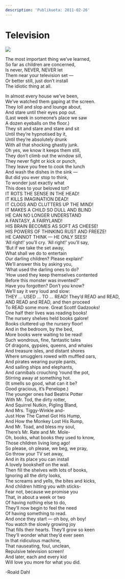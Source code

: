 ```yaml
---
description: 'Publikuota: 2011-02-26'
---
```


# Television

![](../../.gitbook/assets/television_by_sprinklexeater_thumb.jpg)

The most important thing we’ve learned,  
So far as children are concerned,  
Is never, NEVER, NEVER let  
Them near your television set —  
Or better still, just don’t install  
The idiotic thing at all.

In almost every house we’ve been,  
We’ve watched them gaping at the screen.  
They loll and slop and lounge about,  
And stare until their eyes pop out.  
\(Last week in someone’s place we saw  
A dozen eyeballs on the floor.\)  
They sit and stare and stare and sit  
Until they’re hypnotised by it,  
Until they’re absolutely drunk  
With all that shocking ghastly junk.  
Oh yes, we know it keeps them still,  
They don’t climb out the window sill,  
They never fight or kick or punch,  
They leave you free to cook the lunch  
And wash the dishes in the sink —  
But did you ever stop to think,  
To wonder just exactly what  
This does to your beloved tot?  
IT ROTS THE SENSE IN THE HEAD!  
IT KILLS IMAGINATION DEAD!  
IT CLOGS AND CLUTTERS UP THE MIND!  
IT MAKES A CHILD SO DULL AND BLIND  
HE CAN NO LONGER UNDERSTAND  
A FANTASY, A FAIRYLAND!  
HIS BRAIN BECOMES AS SOFT AS CHEESE!  
HIS POWERS OF THINKING RUST AND FREEZE!  
HE CANNOT THINK — HE ONLY SEES!  
‘All right!’ you’ll cry. ‘All right!’ you’ll say,  
‘But if we take the set away,  
What shall we do to entertain  
Our darling children? Please explain!’  
We’ll answer this by asking you,  
‘What used the darling ones to do?  
‘How used they keep themselves contented  
Before this monster was invented?’  
Have you forgotten? Don’t you know?  
We’ll say it very loud and slow:  
THEY … USED … TO … READ! They’d READ and READ,  
AND READ and READ, and then proceed  
To READ some more. Great Scott! Gadzooks!  
One half their lives was reading books!  
The nursery shelves held books galore!  
Books cluttered up the nursery floor!  
And in the bedroom, by the bed,  
More books were waiting to be read!  
Such wondrous, fine, fantastic tales  
Of dragons, gypsies, queens, and whales  
And treasure isles, and distant shores  
Where smugglers rowed with muffled oars,  
And pirates wearing purple pants,  
And sailing ships and elephants,  
And cannibals crouching ’round the pot,  
Stirring away at something hot.  
\(It smells so good, what can it be?  
Good gracious, it’s Penelope.\)  
The younger ones had Beatrix Potter  
With Mr. Tod, the dirty rotter,  
And Squirrel Nutkin, Pigling Bland,  
And Mrs. Tiggy-Winkle and-  
Just How The Camel Got His Hump,  
And How the Monkey Lost His Rump,  
And Mr. Toad, and bless my soul,  
There’s Mr. Rate and Mr. Mole-  
Oh, books, what books they used to know,  
Those children living long ago!  
So please, oh please, we beg, we pray,  
Go throw your TV set away,  
And in its place you can install  
A lovely bookshelf on the wall.  
Then fill the shelves with lots of books,  
Ignoring all the dirty looks,  
The screams and yells, the bites and kicks,  
And children hitting you with sticks-  
Fear not, because we promise you  
That, in about a week or two  
Of having nothing else to do,  
They’ll now begin to feel the need  
Of having something to read.  
And once they start — oh boy, oh boy!  
You watch the slowly growing joy  
That fills their hearts. They’ll grow so keen  
They’ll wonder what they’d ever seen  
In that ridiculous machine,  
That nauseating, foul, unclean,  
Repulsive television screen!  
And later, each and every kid  
Will love you more for what you did.

-Roald Dahl

